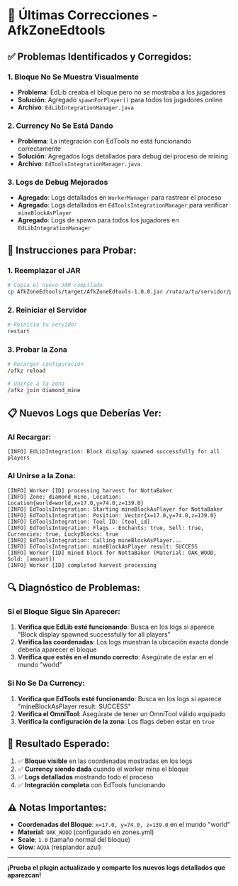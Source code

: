 # 🔧 Últimas Correcciones - AfkZoneEdtools

## ✅ **Problemas Identificados y Corregidos:**

### **1. Bloque No Se Muestra Visualmente**
- **Problema**: EdLib creaba el bloque pero no se mostraba a los jugadores
- **Solución**: Agregado `spawnForPlayer()` para todos los jugadores online
- **Archivo**: `EdLibIntegrationManager.java`

### **2. Currency No Se Está Dando**
- **Problema**: La integración con EdTools no está funcionando correctamente
- **Solución**: Agregados logs detallados para debug del proceso de mining
- **Archivo**: `EdToolsIntegrationManager.java`

### **3. Logs de Debug Mejorados**
- **Agregado**: Logs detallados en `WorkerManager` para rastrear el proceso
- **Agregado**: Logs detallados en `EdToolsIntegrationManager` para verificar `mineBlockAsPlayer`
- **Agregado**: Logs de spawn para todos los jugadores en `EdLibIntegrationManager`

## 🚀 **Instrucciones para Probar:**

### **1. Reemplazar el JAR**
```bash
# Copia el nuevo JAR compilado
cp AfkZoneEdtools/target/AfkZoneEdtools-1.0.0.jar /ruta/a/tu/servidor/plugins/
```

### **2. Reiniciar el Servidor**
```bash
# Reinicia tu servidor
restart
```

### **3. Probar la Zona**
```bash
# Recargar configuración
/afkz reload

# Unirse a la zona
/afkz join diamond_mine
```

## 📋 **Nuevos Logs que Deberías Ver:**

### **Al Recargar:**
```
[INFO] EdLibIntegration: Block display spawned successfully for all players
```

### **Al Unirse a la Zona:**
```
[INFO] Worker [ID] processing harvest for NottaBaker
[INFO] Zone: diamond_mine, Location: Location{world=world,x=17.0,y=74.0,z=139.0}
[INFO] EdToolsIntegration: Starting mineBlockAsPlayer for NottaBaker
[INFO] EdToolsIntegration: Position: Vector{x=17.0,y=74.0,z=139.0}
[INFO] EdToolsIntegration: Tool ID: [tool_id]
[INFO] EdToolsIntegration: Flags - Enchants: true, Sell: true, Currencies: true, LuckyBlocks: true
[INFO] EdToolsIntegration: Calling mineBlockAsPlayer...
[INFO] EdToolsIntegration: mineBlockAsPlayer result: SUCCESS
[INFO] Worker [ID] mined block for NottaBaker (Material: OAK_WOOD, Sold: [amount])
[INFO] Worker [ID] completed harvest processing
```

## 🔍 **Diagnóstico de Problemas:**

### **Si el Bloque Sigue Sin Aparecer:**
1. **Verifica que EdLib esté funcionando**: Busca en los logs si aparece "Block display spawned successfully for all players"
2. **Verifica las coordenadas**: Los logs muestran la ubicación exacta donde debería aparecer el bloque
3. **Verifica que estés en el mundo correcto**: Asegúrate de estar en el mundo "world"

### **Si No Se Da Currency:**
1. **Verifica que EdTools esté funcionando**: Busca en los logs si aparece "mineBlockAsPlayer result: SUCCESS"
2. **Verifica el OmniTool**: Asegúrate de tener un OmniTool válido equipado
3. **Verifica la configuración de la zona**: Los flags deben estar en `true`

## 🎯 **Resultado Esperado:**

1. ✅ **Bloque visible** en las coordenadas mostradas en los logs
2. ✅ **Currency siendo dada** cuando el worker mina el bloque
3. ✅ **Logs detallados** mostrando todo el proceso
4. ✅ **Integración completa** con EdTools funcionando

## ⚠️ **Notas Importantes:**

- **Coordenadas del Bloque**: `x=17.0, y=74.0, z=139.0` en el mundo "world"
- **Material**: `OAK_WOOD` (configurado en zones.yml)
- **Scale**: `1.0` (tamaño normal del bloque)
- **Glow**: `AQUA` (resplandor azul)

---

**¡Prueba el plugin actualizado y comparte los nuevos logs detallados que aparezcan!**
